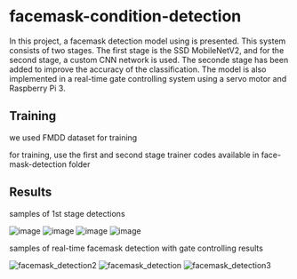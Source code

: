 # facemask-condition-detection

In this project, a facemask detection model using is presented. This system consists of two stages. The first stage is the SSD MobileNetV2, and for the second stage, a custom CNN network is used. The seconde stage has been added to improve the accuracy of the classification. The model is also implemented in a real-time gate controlling system using a servo motor and Raspberry Pi 3.

## Training
we used FMDD dataset for training 

for training, use the first and second stage trainer codes available in face-mask-detection folder

## Results
samples of 1st stage detections

![image](https://user-images.githubusercontent.com/105539041/171268951-efa96495-a4a8-45ae-ae7d-08996ecc5fed.png)
![image](https://user-images.githubusercontent.com/105539041/171268961-8b470df3-3655-4757-85e9-9c01889587a2.png)
![image](https://user-images.githubusercontent.com/105539041/171268972-c3c7031c-eb22-42a6-bc4e-621fd51f1f94.png)
![image](https://user-images.githubusercontent.com/105539041/171268996-1d8e2863-868a-4083-9fae-e67685c4abd4.png)


samples of real-time facemask detection with gate controlling results

![facemask_detection2](https://user-images.githubusercontent.com/105539041/171257781-5885bd2d-0c79-426c-8923-773490902377.png)
![facemask_detection](https://user-images.githubusercontent.com/105539041/171257734-96013d76-acd0-45a1-9aac-30389b36140b.png)
![facemask_detection3](https://user-images.githubusercontent.com/105539041/171283983-4e6d6277-74dc-4b8e-b4a6-ae99d6b9b4ab.png)
